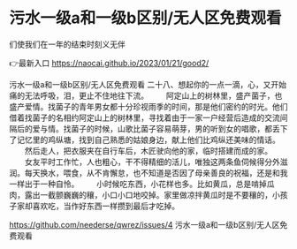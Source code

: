 # 污水一级a和一级b区别/无人区免费观看
们使我们在一年的结束时刻义无伴

👉最新入口 https://naocai.github.io/2023/01/21/good2/

污水一级a和一级b区别/无人区免费观看	二十八、想起你的一点一滴，心，又开始痛的无法呼吸，泪，更止不住地往下流。
　　阿定山上的树林里，盛产菌子，也盛产爱情。找菌子的青年男女都十分珍视雨季的时间，那是他们密约的时光。他们借着找菌子的名相约阿定山上的树林里，寻找着由于一家一户经营后造成的交流间隔后的爱与情。找菌子的时候，山歌比菌子容易萌芽，男的听到女的唱歌，都丢下了记忆里的鸡纵塘，找到自己熟悉的姑娘身边，献上他们比鸡纵还美味的情话。
　　然后走人，把衣服夹在自行车后，木匠驶向他的家，临时搭建而成的家。
　　女友平时工作忙，人也粗心，干不得精细的活儿，唯独这两条鱼伺候得分外滋润。每天换水，喂食，从不肯懈怠，也不知道是否因了母亲善良的祝福，还是和我一样出于一种自怜。
　　小时候吃东西，小花样也多。比如黄瓜，总是啃掉瓜肉，露出一截颤巍巍的穰，小口小口地咬掉。家里做凉拌黄瓜时是不要穰的，小孩子家却喜欢吃，当作好东西一样攒到最后才吃掉。

https://github.com/neederse/qwrez/issues/4
污水一级a和一级b区别/无人区免费观看
